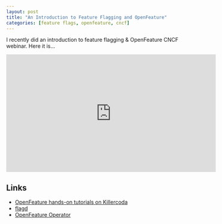```yaml
---
layout: post
title: "An Introduction to Feature Flagging and OpenFeature"
categories: [feature flags, openfeature, cncf]
---
```


I recently did an introduction to feature flagging & OpenFeature CNCF webinar. Here it is...

<iframe width="560" height="315" src="https://www.youtube.com/embed/zZDFQNHepyI" title="YouTube video player" frameborder="0" allow="accelerometer; autoplay; clipboard-write; encrypted-media; gyroscope; picture-in-picture; web-share" allowfullscreen></iframe>

## Links

- [OpenFeature hands-on tutorials on Killercoda](https://killercoda.com/open-feature)
- [flagd](https://github.com/open-feature/flagd)
- [OpenFeature Operator](https://github.com/open-feature/open-feature-operator)
